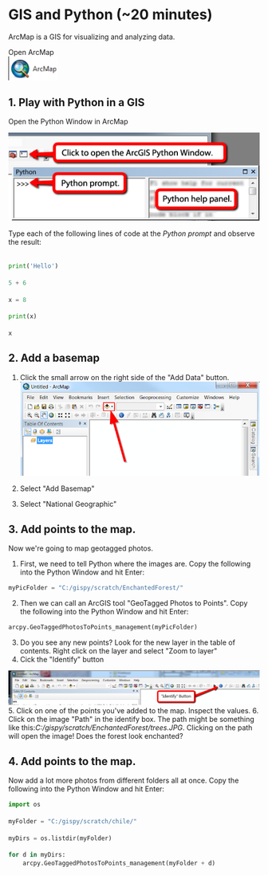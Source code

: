 # GIS and Python  (~20 minutes)

ArcMap is a GIS for visualizing and analyzing data.

Open ArcMap <br>
<img src="./ArcMap.png" alt="ArcMap" width="100"/>

## 1. Play with Python in a GIS
Open the Python Window in ArcMap

![Python Window](../images/pythonWindow.png)

  Type each of the following lines of code at the *Python prompt* and observe the result:

```Python

print('Hello')

5 + 6

x = 8

print(x)

x  
```
## 2. Add a basemap

1. Click the small arrow on the right side of the "Add Data" button.
![Add data](./addData.png)

2. Select "Add Basemap"

3. Select "National Geographic"

## 3. Add points to the map.
Now we're going to map geotagged photos.  

1. First, we need to tell Python where the images are.  Copy the following into the Python Window and hit Enter:

```Python
myPicFolder = "C:/gispy/scratch/EnchantedForest/"
```
2. Then we can call an ArcGIS tool "GeoTagged Photos to Points".   Copy the following into the Python Window and hit Enter:
```Python
arcpy.GeoTaggedPhotosToPoints_management(myPicFolder)
```
3. Do you see any new points?  Look for the new layer in the table of contents.  Right click on the layer and select "Zoom to layer"
4. Cick the "Identify" button <br>
  <img src="./identifyButton.png" alt="Identify button" />
5. Click on one of the points you've added to the map. Inspect the values.
6. Click on the image "Path" in the identify box. The path might be something like this:<i>C:/gispy/scratch/EnchantedForest/trees.JPG</i>.  
Clicking on the path will open the image!  Does the forest look enchanted?

## 4. Add points to the map.

Now add a lot more photos from different folders all at once. Copy the following into the Python Window and hit Enter:
```Python
import os

myFolder = "C:/gispy/scratch/chile/"

myDirs = os.listdir(myFolder)

for d in myDirs:
    arcpy.GeoTaggedPhotosToPoints_management(myFolder + d)
```
